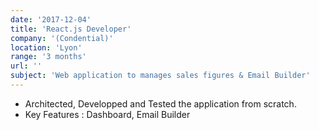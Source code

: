 ```yaml
---
date: '2017-12-04'
title: 'React.js Developer'
company: '(Condential)'
location: 'Lyon'
range: '3 months'
url: ''
subject: 'Web application to manages sales figures & Email Builder'
---
```


- Architected, Developped and Tested the application from scratch.
- Key Features : Dashboard, Email Builder
